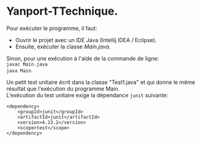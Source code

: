 # Yanport-TTechnique.

Pour exécuter le programme, il faut:  
- Ouvrir le projet avec un IDE Java (Intellij IDEA / Eclipse).  
- Ensuite, exécuter la classe *Main.java*.  

Sinon, pour une exécution à l'aide de la commande de ligne:  
``javac Main.java``  
``java Main``.  

Un petit test unitaire écrit dans la classe "Test1.java" et qui donne le même résultat que l'exécution du programme Main.  
L'exécution du test unitaire exige la dépendance ``junit`` suivante:   

````
<dependency>
    <groupId>junit</groupId>
    <artifactId>junit</artifactId>
    <version>4.13.2</version>
    <scope>test</scope>
</dependency>
